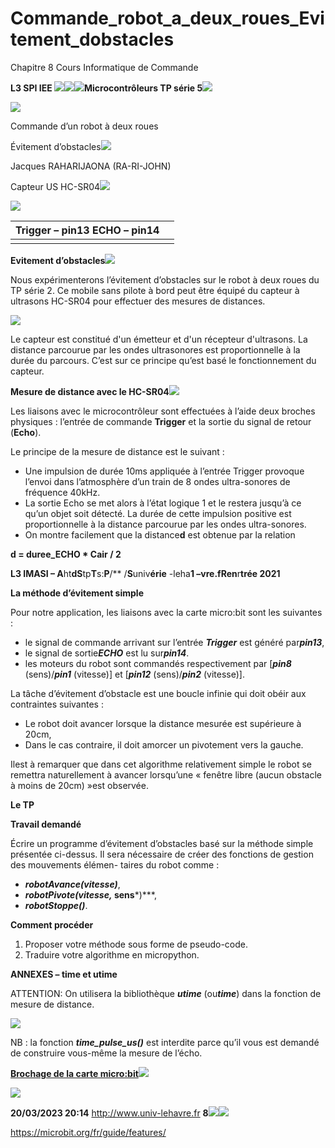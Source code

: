 # Commande_robot_a_deux_roues_Evitement_dobstacles
Chapitre 8 Cours Informatique de Commande

**L3 SPI IEE        ![](Aspose.Words.dfa6ff50-d6db-46a4-a790-cfd38f4fffc2.001.png)![](Aspose.Words.dfa6ff50-d6db-46a4-a790-cfd38f4fffc2.002.png)![](Aspose.Words.dfa6ff50-d6db-46a4-a790-cfd38f4fffc2.003.png)Microcontrôleurs TP série 5![](Aspose.Words.dfa6ff50-d6db-46a4-a790-cfd38f4fffc2.004.png)**

![](Aspose.Words.dfa6ff50-d6db-46a4-a790-cfd38f4fffc2.005.jpeg)

Commande d’un robot à deux roues

Évitement d’obstacles![](Aspose.Words.dfa6ff50-d6db-46a4-a790-cfd38f4fffc2.006.png)

Jacques RAHARIJAONA (RA-RI-JOHN)

Capteur US HC-SR04![](Aspose.Words.dfa6ff50-d6db-46a4-a790-cfd38f4fffc2.007.png)

![](Aspose.Words.dfa6ff50-d6db-46a4-a790-cfd38f4fffc2.008.jpeg)

|Trigger – pin13 ECHO – pin14||
| -: | :- |
|||

**Evitement d’obstacles![](Aspose.Words.dfa6ff50-d6db-46a4-a790-cfd38f4fffc2.009.png)**

Nous expérimenterons l’évitement d’obstacles sur le robot à deux roues du TP série 2. Ce mobile sans pilote à bord peut être équipé du capteur à ultrasons HC-SR04 pour effectuer des mesures de distances.

![](Aspose.Words.dfa6ff50-d6db-46a4-a790-cfd38f4fffc2.010.png)

Le capteur est constitué d'un émetteur et d'un récepteur d'ultrasons. La distance parcourue par les ondes ultrasonores est proportionnelle à la durée du parcours. C’est sur ce principe qu’est basé le fonctionnement du capteur.

**Mesure de distance avec le HC-SR04![](Aspose.Words.dfa6ff50-d6db-46a4-a790-cfd38f4fffc2.009.png)**

Les liaisons avec le microcontrôleur sont effectuées à l’aide deux broches physiques : l’entrée de commande **Trigger** et la sortie du signal de retour (**Echo**).

Le principe de la mesure de distance est le suivant :

- Une impulsion de durée 10ms appliquée à l’entrée Trigger provoque l’envoi dans l’atmosphère d’un train de 8 ondes ultra-sonores de fréquence 40kHz.
- La sortie Echo se met alors à l’état logique 1 et le restera jusqu’à ce qu’un objet soit détecté. La durée de cette impulsion positive est proportionnelle à la distance parcourue par les ondes ultra-sonores.
- On montre facilement que la distance**d** est obtenue par la relation

**d = duree\_ECHO \* Cair / 2**

**L3 IMASI – A**ht**dS**tp**T**s:**P**/** /**S**univ**érie** -leha**1 –**vre.f**Ren**r**trée 2021**

**La méthode d’évitement simple**

Pour notre application, les liaisons avec la carte micro:bit sont les suivantes :

- le signal de commande arrivant sur l’entrée ***Trigger*** est généré par***pin13***,
- le signal de sortie***ECHO*** est lu sur***pin14***.
- les moteurs du robot sont commandés respectivement par [***pin8*** (sens)/***pin1*** (vitesse)] et [***pin12*** (sens)/***pin2*** (vitesse)].

La tâche d’évitement d’obstacle est une boucle infinie qui doit obéir aux contraintes suivantes :

- Le robot doit avancer lorsque la distance mesurée est supérieure à 20cm,
- Dans le cas contraire, il doit amorcer un pivotement vers la gauche.

Ilest à remarquer que dans cet algorithme relativement simple le robot se remettra naturellement à avancer lorsqu’une « fenêtre libre (aucun obstacle à moins de 20cm) »est observée.


**Le TP**

**Travail demandé**

Écrire un programme d’évitement d’obstacles basé sur la méthode simple présentée ci-dessus. Il sera nécessaire de créer des fonctions de gestion des mouvements élémen- taires du robot comme :

- ***robotAvance(***vitesse***)***,
- ***robotPivote(***vitesse**,** sens***)***,
- ***robotStoppe()***.

**Comment procéder**

1. Proposer votre méthode sous forme de pseudo-code.
1. Traduire votre algorithme en micropython.

**ANNEXES – time et utime**

ATTENTION: On utilisera la bibliothèque ***utime*** (ou***time***) dans la fonction de mesure de distance.

![](Aspose.Words.dfa6ff50-d6db-46a4-a790-cfd38f4fffc2.011.jpeg)

NB : la fonction ***time\_pulse\_us()*** est interdite parce qu’il vous est demandé de construire vous-même la mesure de l’écho.

<a name="_page7_x0.00_y0.00"></a>[**Brochage de la carte micro:bit**](https://microbit.org/guide/python/)![](Aspose.Words.dfa6ff50-d6db-46a4-a790-cfd38f4fffc2.012.png)

![](Aspose.Words.dfa6ff50-d6db-46a4-a790-cfd38f4fffc2.013.png)

**20/03/2023 20:14** http://www.univ-lehavre.fr **8![](Aspose.Words.dfa6ff50-d6db-46a4-a790-cfd38f4fffc2.014.jpeg)![](Aspose.Words.dfa6ff50-d6db-46a4-a790-cfd38f4fffc2.015.jpeg)**

https://microbit.org/fr/guide/features/
